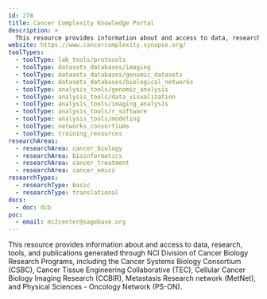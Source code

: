 ```yaml
---
id: 278
title: Cancer Complexity Knowledge Portal
description: >
  This resource provides information about and access to data, research, tools, and publications generated through multiple NCI Division of Cancer Biology Research Programs
website: https://www.cancercomplexity.synapse.org/
toolTypes:
  - toolType: lab_tools/protocols
  - toolType: datasets_databases/imaging
  - toolType: datasets_databases/genomic_datasets
  - toolType: datasets_databases/biological_networks
  - toolType: analysis_tools/genomic_analysis
  - toolType: analysis_tools/data_visualization
  - toolType: analysis_tools/imaging_analysis
  - toolType: analysis_tools/r_software
  - toolType: analysis_tools/modeling
  - toolType: networks_consortiums
  - toolType: training_resources
researchAreas:
  - researchArea: cancer_biology
  - researchArea: bioinformatics
  - researchArea: cancer_treatment
  - researchArea: cancer_omics
researchTypes:
  - researchType: basic
  - researchType: translational
docs:
  - doc: dcb
poc:
  - email: mc2center@sagebase.org
---
```

This resource provides information about and access to data, research, tools, and publications generated through NCI Division of Cancer Biology Research Programs, including the Cancer Systems Biology Consortium (CSBC), Cancer Tissue Engineering Collaborative (TEC), Cellular Cancer Biology Imaging Research (CCBIR), Metastasis Research network (MetNet), and Physical Sciences - Oncology Network (PS-ON).